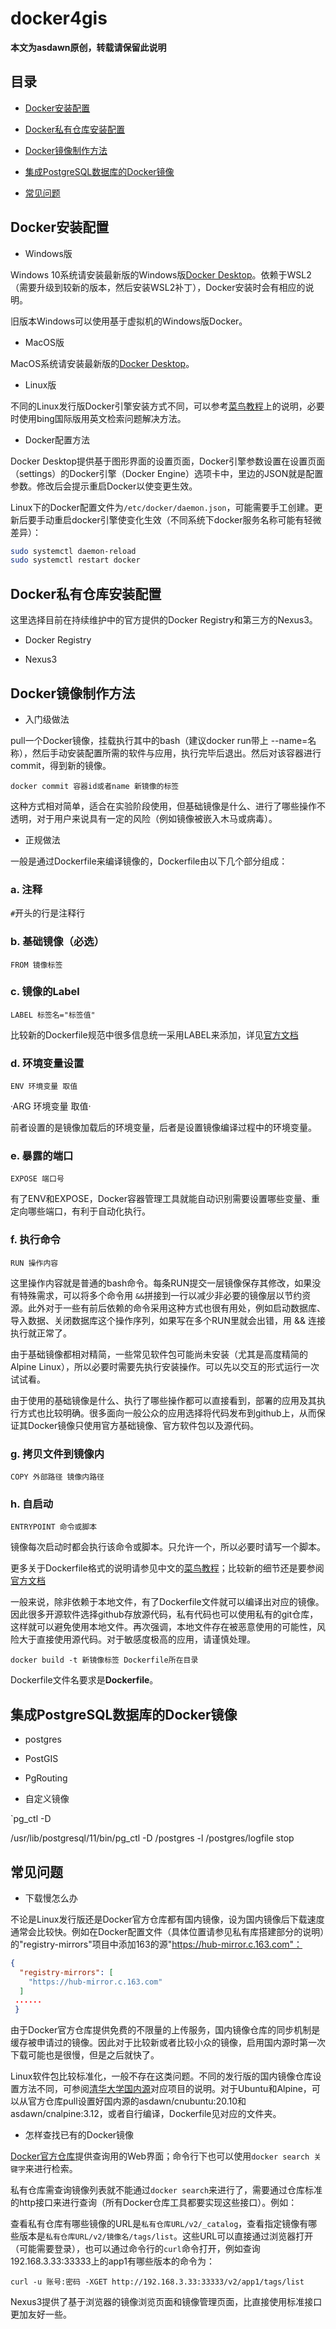# docker4gis

**本文为asdawn原创，转载请保留此说明**


## 目录

+ [Docker安装配置](#Docker安装配置)

+ [Docker私有仓库安装配置](#Docker私有仓库安装配置)

+ [Docker镜像制作方法](#Docker镜像制作方法)

+ [集成PostgreSQL数据库的Docker镜像](#集成PostgreSQL数据库的Docker镜像)

+ [常见问题](#常见问题)

## Docker安装配置

+ Windows版

Windows 10系统请安装最新版的Windows版[Docker Desktop](https://www.docker.com/products/docker-desktop)。依赖于WSL2（需要升级到较新的版本，然后安装WSL2补丁），Docker安装时会有相应的说明。

旧版本Windows可以使用基于虚拟机的Windows版Docker。

+ MacOS版

MacOS系统请安装最新版的[Docker Desktop](https://www.docker.com/products/docker-desktop)。

+ Linux版

不同的Linux发行版Docker引擎安装方式不同，可以参考[菜鸟教程](https://www.runoob.com/docker/ubuntu-docker-install.html)上的说明，必要时使用bing国际版用英文检索问题解决方法。

+ Docker配置方法

Docker Desktop提供基于图形界面的设置页面，Docker引擎参数设置在设置页面（settings）的Docker引擎（Docker Engine）选项卡中，里边的JSON就是配置参数。修改后会提示重启Docker以使变更生效。

Linux下的Docker配置文件为`/etc/docker/daemon.json`，可能需要手工创建。更新后要手动重启docker引擎使变化生效（不同系统下docker服务名称可能有轻微差异）：

```bash
sudo systemctl daemon-reload
sudo systemctl restart docker
```

## Docker私有仓库安装配置

这里选择目前在持续维护中的官方提供的Docker Registry和第三方的Nexus3。

+ Docker Registry

+ Nexus3

## Docker镜像制作方法

+ 入门级做法

pull一个Docker镜像，挂载执行其中的bash（建议docker run带上 --name=名称），然后手动安装配置所需的软件与应用，执行完毕后退出。然后对该容器进行commit，得到新的镜像。

`docker commit 容器id或者name 新镜像的标签`

这种方式相对简单，适合在实验阶段使用，但基础镜像是什么、进行了哪些操作不透明，对于用户来说具有一定的风险（例如镜像被嵌入木马或病毒）。

+ 正规做法

一般是通过Dockerfile来编译镜像的，Dockerfile由以下几个部分组成：
 
### a. 注释
 
 `#`开头的行是注释行
 
### b. 基础镜像（必选）
 
 `FROM 镜像标签`
 
### c. 镜像的Label
 
 `LABEL 标签名="标签值"`

比较新的Dockerfile规范中很多信息统一采用LABEL来添加，详见[官方文档](https://docs.docker.com/engine/reference/builder/)

### d. 环境变量设置

`ENV 环境变量 取值`

·ARG 环境变量 取值·

前者设置的是镜像加载后的环境变量，后者是设置镜像编译过程中的环境变量。

### e. 暴露的端口

`EXPOSE 端口号`

有了ENV和EXPOSE，Docker容器管理工具就能自动识别需要设置哪些变量、重定向哪些端口，有利于自动化执行。

### f. 执行命令

`RUN 操作内容`

这里操作内容就是普通的bash命令。每条RUN提交一层镜像保存其修改，如果没有特殊需求，可以将多个命令用 ` && `拼接到一行以减少非必要的镜像层以节约资源。此外对于一些有前后依赖的命令采用这种方式也很有用处，例如启动数据库、导入数据、关闭数据库这个操作序列，如果写在多个RUN里就会出错，用 && 连接执行就正常了。

由于基础镜像都相对精简，一些常见软件包可能尚未安装（尤其是高度精简的Alpine Linux），所以必要时需要先执行安装操作。可以先以交互的形式运行一次试试看。

由于使用的基础镜像是什么、执行了哪些操作都可以直接看到，部署的应用及其执行方式也比较明确。很多面向一般公众的应用选择将代码发布到github上，从而保证其Docker镜像只使用官方基础镜像、官方软件包以及源代码。

### g. 拷贝文件到镜像内

`COPY 外部路径 镜像内路径`

### h. 自启动

`ENTRYPOINT 命令或脚本`

镜像每次启动时都会执行该命令或脚本。只允许一个，所以必要时请写一个脚本。

更多关于Dockerfile格式的说明请参见中文的[菜鸟教程](https://www.runoob.com/docker/docker-dockerfile.html)；比较新的细节还是要参阅[官方文档](https://docs.docker.com/engine/reference/builder/)

一般来说，除非依赖于本地文件，有了Dockerfile文件就可以编译出对应的镜像。因此很多开源软件选择github存放源代码，私有代码也可以使用私有的git仓库，这样就可以避免使用本地文件。再次强调，本地文件存在被恶意使用的可能性，风险大于直接使用源代码。对于敏感度极高的应用，请谨慎处理。

`docker build -t 新镜像标签 Dockerfile所在目录`

Dockerfile文件名要求是**Dockerfile**。

## 集成PostgreSQL数据库的Docker镜像

+ postgres

+ PostGIS

+ PgRouting

+ 自定义镜像


`pg_ctl -D 


/usr/lib/postgresql/11/bin/pg_ctl -D /postgres -l /postgres/logfile stop

## 常见问题

+ 下载慢怎么办

不论是Linux发行版还是Docker官方仓库都有国内镜像，设为国内镜像后下载速度通常会比较快。例如在Docker配置文件（具体位置请参见私有库搭建部分的说明）的"registry-mirrors"项目中添加163的源"https://hub-mirror.c.163.com"：
```JSON
{
  "registry-mirrors": [
    "https://hub-mirror.c.163.com"
  ]
 ......
 }
 ```

由于Docker官方仓库提供免费的不限量的上传服务，国内镜像仓库的同步机制是缓存被申请过的镜像。因此对于比较新或者比较小众的镜像，启用国内源时第一次下载可能也是很慢，但是之后就快了。

Linux软件包比较标准化，一般不存在这类问题。不同的发行版的国内镜像仓库设置方法不同，可参阅[清华大学国内源](https://mirrors.tuna.tsinghua.edu.cn/help/)对应项目的说明。对于Ubuntu和Alpine，可以从官方仓库pull设置好国内源的asdawn/cnubuntu:20.10和asdawn/cnalpine:3.12，或者自行编译，Dockerfile见对应的文件夹。

+ 怎样查找已有的Docker镜像

[Docker官方仓库](https://hub.docker.com/)提供查询用的Web界面；命令行下也可以使用`docker search 关键字`来进行检索。

私有仓库需查询镜像列表就不能通过`docker search`来进行了，需要通过仓库标准的http接口来进行查询（所有Docker仓库工具都要实现这些接口）。例如：

查看私有仓库有哪些镜像的URL是`私有仓库URL/v2/_catalog`，查看指定镜像有哪些版本是`私有仓库URL/v2/镜像名/tags/list`。这些URL可以直接通过浏览器打开（可能需要登录），也可以通过命令行的`curl`命令打开，例如查询192.168.3.33:33333上的app1有哪些版本的命令为：

`curl -u 账号:密码 -XGET http://192.168.3.33:33333/v2/app1/tags/list`

Nexus3提供了基于浏览器的镜像浏览页面和镜像管理页面，比直接使用标准接口更加友好一些。
